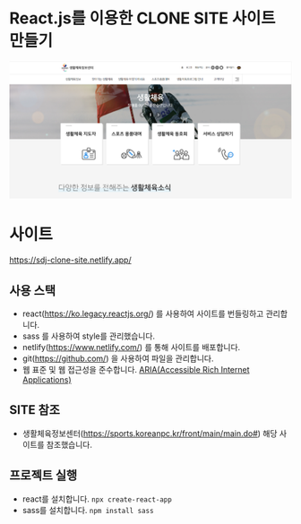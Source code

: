 # React.js를 이용한 CLONE SITE 사이트 만들기
![image](https://github.com/dongjin6539/CLONE-SITE/blob/main/readme.png)

# 사이트

https://sdj-clone-site.netlify.app/

## 사용 스택

- react(https://ko.legacy.reactjs.org/) 를 사용하여 사이트를 번들링하고 관리합니다.
- sass 를 사용하여 style를 관리했습니다.
- netlify(https://www.netlify.com/) 를 통해 사이트를 배포합니다.
- git(https://github.com/) 을 사용하여 파일을 관리합니다.
- 웹 표준 및 웹 접근성을 준수합니다. [ARIA(Accessible Rich Internet Applications)](https://developer.mozilla.org/en-US/docs/Web/Accessibility/ARIA/Roles)

## SITE 참조

- 생활체육정보센터(https://sports.koreanpc.kr/front/main/main.do#) 해당 사이트를 참조했습니다.

  
## 프로젝트 실행

- react를 설치합니다. `npx create-react-app`
- sass를 설치합니다. `npm install sass`
